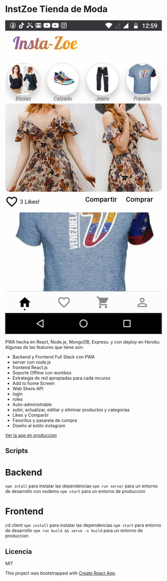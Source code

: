 
# InstZoe Tienda de Moda

![Catura de InstZoe](.readme-static/instzoe.jpeg)

PWA hecha en React, Node.je, MongoDB, Express. y con deploy en Heroku
Algunas de las features que tiene son:

* Backend y Frontend Full Stack con PWA
* server con node.js
* frontend React.js
* Soporte Offline con workbox
* Extrategia de red apropiadas para cada recurso 
* Add to home Screen
* Web Shere API
* login
* roles
* Auto-administrable
* subir, actualizar, editiar y eliminar productos y categorias
* Likes y Compartir 
* Favoritos y pasarela de compra 
* Diseño al estilo instagram 

[Ver la app en produccion](https://zoegram-app.herokuapp.com/)

## Scripts
# Backend
`npm intall` para instalar las dependencias 
`npm run server` para un entorno de desarrollo con nodemo 
`npm start` para un entorno de produccion

# Frontend
cd client
`npm install` para instalar las dependencias
`npm start` para entorno de desarrollo
`npm run build && serve -s build` para un entorno de produccion 

## Licencia

MIT


This project was bootstrapped with [Create React App](https://github.com/facebook/create-react-app).
